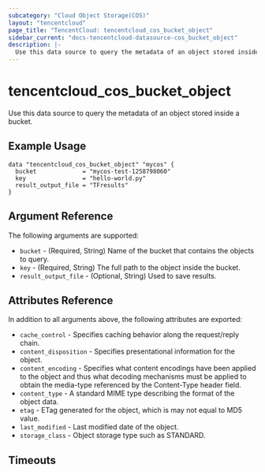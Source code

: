```yaml
---
subcategory: "Cloud Object Storage(COS)"
layout: "tencentcloud"
page_title: "TencentCloud: tencentcloud_cos_bucket_object"
sidebar_current: "docs-tencentcloud-datasource-cos_bucket_object"
description: |-
  Use this data source to query the metadata of an object stored inside a bucket.
---
```


# tencentcloud_cos_bucket_object

Use this data source to query the metadata of an object stored inside a bucket.

## Example Usage

```hcl
data "tencentcloud_cos_bucket_object" "mycos" {
  bucket             = "mycos-test-1258798060"
  key                = "hello-world.py"
  result_output_file = "TFresults"
}
```

## Argument Reference

The following arguments are supported:

* `bucket` - (Required, String) Name of the bucket that contains the objects to query.
* `key` - (Required, String) The full path to the object inside the bucket.
* `result_output_file` - (Optional, String) Used to save results.

## Attributes Reference

In addition to all arguments above, the following attributes are exported:

* `cache_control` - Specifies caching behavior along the request/reply chain.
* `content_disposition` - Specifies presentational information for the object.
* `content_encoding` - Specifies what content encodings have been applied to the object and thus what decoding mechanisms must be applied to obtain the media-type referenced by the Content-Type header field.
* `content_type` - A standard MIME type describing the format of the object data.
* `etag` - ETag generated for the object, which is may not equal to MD5 value.
* `last_modified` - Last modified date of the object.
* `storage_class` - Object storage type such as STANDARD.


## Timeouts

<no value>


